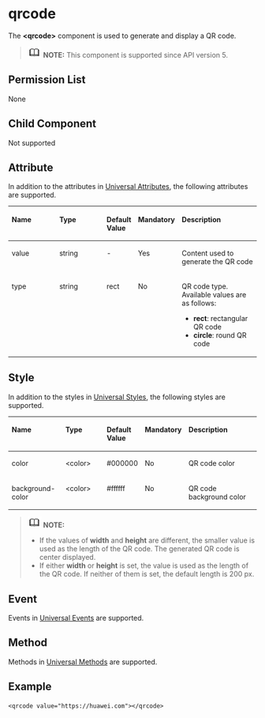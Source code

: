 # qrcode<a name="EN-US_TOPIC_0000001127284846"></a>

The  **<qrcode\>**  component is used to generate and display a QR code.

>![](../../public_sys-resources/icon-note.gif) **NOTE:** 
>This component is supported since API version 5.

## Permission List<a name="section11257113618419"></a>

None

## Child Component<a name="section352513155564"></a>

Not supported

## Attribute<a name="section5347151165210"></a>

In addition to the attributes in  [Universal Attributes](js-components-common-attributes.md), the following attributes are supported.

<a name="table20633101642315"></a>
<table><thead align="left"><tr id="row663331618238"><th class="cellrowborder" valign="top" width="23.119999999999997%" id="mcps1.1.6.1.1"><p id="aa872998ac2d84843a3c5161889afffef"><a name="aa872998ac2d84843a3c5161889afffef"></a><a name="aa872998ac2d84843a3c5161889afffef"></a>Name</p>
</th>
<th class="cellrowborder" valign="top" width="23.119999999999997%" id="mcps1.1.6.1.2"><p id="ab2111648ee0e4f6d881be8954e7acaab"><a name="ab2111648ee0e4f6d881be8954e7acaab"></a><a name="ab2111648ee0e4f6d881be8954e7acaab"></a>Type</p>
</th>
<th class="cellrowborder" valign="top" width="10.48%" id="mcps1.1.6.1.3"><p id="ab377d1c90900478ea4ecab51e9a058af"><a name="ab377d1c90900478ea4ecab51e9a058af"></a><a name="ab377d1c90900478ea4ecab51e9a058af"></a>Default Value</p>
</th>
<th class="cellrowborder" valign="top" width="7.5200000000000005%" id="mcps1.1.6.1.4"><p id="p824610360217"><a name="p824610360217"></a><a name="p824610360217"></a>Mandatory</p>
</th>
<th class="cellrowborder" valign="top" width="35.76%" id="mcps1.1.6.1.5"><p id="a1d574a0044ed42ec8a2603bc82734232"><a name="a1d574a0044ed42ec8a2603bc82734232"></a><a name="a1d574a0044ed42ec8a2603bc82734232"></a>Description</p>
</th>
</tr>
</thead>
<tbody><tr id="row126185265127"><td class="cellrowborder" valign="top" width="23.119999999999997%" headers="mcps1.1.6.1.1 "><p id="p024862891210"><a name="p024862891210"></a><a name="p024862891210"></a>value</p>
</td>
<td class="cellrowborder" valign="top" width="23.119999999999997%" headers="mcps1.1.6.1.2 "><p id="p12248142813120"><a name="p12248142813120"></a><a name="p12248142813120"></a>string</p>
</td>
<td class="cellrowborder" valign="top" width="10.48%" headers="mcps1.1.6.1.3 "><p id="p124815283126"><a name="p124815283126"></a><a name="p124815283126"></a>-</p>
</td>
<td class="cellrowborder" valign="top" width="7.5200000000000005%" headers="mcps1.1.6.1.4 "><p id="p1248102811127"><a name="p1248102811127"></a><a name="p1248102811127"></a>Yes</p>
</td>
<td class="cellrowborder" valign="top" width="35.76%" headers="mcps1.1.6.1.5 "><p id="p3248828131212"><a name="p3248828131212"></a><a name="p3248828131212"></a>Content used to generate the QR code</p>
</td>
</tr>
<tr id="row15957823161214"><td class="cellrowborder" valign="top" width="23.119999999999997%" headers="mcps1.1.6.1.1 "><p id="p1248142816121"><a name="p1248142816121"></a><a name="p1248142816121"></a>type</p>
</td>
<td class="cellrowborder" valign="top" width="23.119999999999997%" headers="mcps1.1.6.1.2 "><p id="p4248528121210"><a name="p4248528121210"></a><a name="p4248528121210"></a>string</p>
</td>
<td class="cellrowborder" valign="top" width="10.48%" headers="mcps1.1.6.1.3 "><p id="p924814288126"><a name="p924814288126"></a><a name="p924814288126"></a>rect</p>
</td>
<td class="cellrowborder" valign="top" width="7.5200000000000005%" headers="mcps1.1.6.1.4 "><p id="p162481828101210"><a name="p162481828101210"></a><a name="p162481828101210"></a>No</p>
</td>
<td class="cellrowborder" valign="top" width="35.76%" headers="mcps1.1.6.1.5 "><p id="p2248182810126"><a name="p2248182810126"></a><a name="p2248182810126"></a>QR code type. Available values are as follows:</p>
<a name="ul19772143474918"></a><a name="ul19772143474918"></a><ul id="ul19772143474918"><li><strong id="b1932091716183"><a name="b1932091716183"></a><a name="b1932091716183"></a>rect</strong>: rectangular QR code</li><li><strong id="b13684142218183"><a name="b13684142218183"></a><a name="b13684142218183"></a>circle</strong>: round QR code</li></ul>
</td>
</tr>
</tbody>
</table>

## Style<a name="section439317598552"></a>

In addition to the styles in  [Universal Styles](js-components-common-styles.md), the following styles are supported.

<a name="table417918285463"></a>
<table><thead align="left"><tr id="row318012811464"><th class="cellrowborder" valign="top" width="23.11768823117688%" id="mcps1.1.6.1.1"><p id="p1918014281467"><a name="p1918014281467"></a><a name="p1918014281467"></a>Name</p>
</th>
<th class="cellrowborder" valign="top" width="20.477952204779523%" id="mcps1.1.6.1.2"><p id="p14180172824614"><a name="p14180172824614"></a><a name="p14180172824614"></a>Type</p>
</th>
<th class="cellrowborder" valign="top" width="8.869113088691131%" id="mcps1.1.6.1.3"><p id="p618052814461"><a name="p618052814461"></a><a name="p618052814461"></a>Default Value</p>
</th>
<th class="cellrowborder" valign="top" width="7.519248075192481%" id="mcps1.1.6.1.4"><p id="p518016281467"><a name="p518016281467"></a><a name="p518016281467"></a>Mandatory</p>
</th>
<th class="cellrowborder" valign="top" width="40.01599840015999%" id="mcps1.1.6.1.5"><p id="p10180152834613"><a name="p10180152834613"></a><a name="p10180152834613"></a>Description</p>
</th>
</tr>
</thead>
<tbody><tr id="row718014289468"><td class="cellrowborder" valign="top" width="23.11768823117688%" headers="mcps1.1.6.1.1 "><p id="p141800287465"><a name="p141800287465"></a><a name="p141800287465"></a>color</p>
</td>
<td class="cellrowborder" valign="top" width="20.477952204779523%" headers="mcps1.1.6.1.2 "><p id="p20180182824617"><a name="p20180182824617"></a><a name="p20180182824617"></a>&lt;color&gt;</p>
</td>
<td class="cellrowborder" valign="top" width="8.869113088691131%" headers="mcps1.1.6.1.3 "><p id="p14180162804617"><a name="p14180162804617"></a><a name="p14180162804617"></a>#000000</p>
</td>
<td class="cellrowborder" valign="top" width="7.519248075192481%" headers="mcps1.1.6.1.4 "><p id="p17180028144615"><a name="p17180028144615"></a><a name="p17180028144615"></a>No</p>
</td>
<td class="cellrowborder" valign="top" width="40.01599840015999%" headers="mcps1.1.6.1.5 "><p id="p31809283467"><a name="p31809283467"></a><a name="p31809283467"></a>QR code color</p>
</td>
</tr>
<tr id="row1918072894618"><td class="cellrowborder" valign="top" width="23.11768823117688%" headers="mcps1.1.6.1.1 "><p id="p1418012818468"><a name="p1418012818468"></a><a name="p1418012818468"></a>background-color</p>
</td>
<td class="cellrowborder" valign="top" width="20.477952204779523%" headers="mcps1.1.6.1.2 "><p id="p181807285461"><a name="p181807285461"></a><a name="p181807285461"></a>&lt;color&gt;</p>
</td>
<td class="cellrowborder" valign="top" width="8.869113088691131%" headers="mcps1.1.6.1.3 "><p id="p5180162818469"><a name="p5180162818469"></a><a name="p5180162818469"></a>#ffffff</p>
</td>
<td class="cellrowborder" valign="top" width="7.519248075192481%" headers="mcps1.1.6.1.4 "><p id="p118022824620"><a name="p118022824620"></a><a name="p118022824620"></a>No</p>
</td>
<td class="cellrowborder" valign="top" width="40.01599840015999%" headers="mcps1.1.6.1.5 "><p id="p11180182834614"><a name="p11180182834614"></a><a name="p11180182834614"></a>QR code background color</p>
</td>
</tr>
</tbody>
</table>

>![](../../public_sys-resources/icon-note.gif) **NOTE:** 
>-   If the values of  **width**  and  **height**  are different, the smaller value is used as the length of the QR code. The generated QR code is center displayed.
>-   If either  **width**  or  **height**  is set, the value is used as the length of the QR code. If neither of them is set, the default length is 200 px.

## Event<a name="section1948820711216"></a>

Events in  [Universal Events](js-components-common-events.md)  are supported.

## Method<a name="section2279124532420"></a>

Methods in  [Universal Methods](js-components-common-methods.md)  are supported.

## Example<a name="section81001951259"></a>

```
<qrcode value="https://huawei.com"></qrcode>
```

